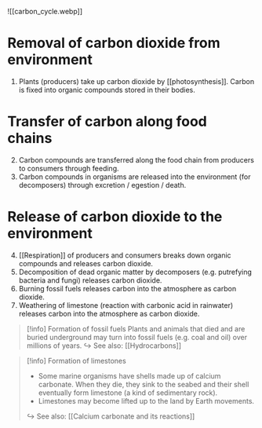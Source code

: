 ![[carbon_cycle.webp]]

# Removal of carbon dioxide from environment
1. Plants (producers) take up carbon dioxide by [[photosynthesis]]. Carbon is <span class="hi-green">fixed into organic compounds</span> stored in their bodies.

# Transfer of carbon along food chains
2. Carbon compounds are transferred along the <span class="hi-blue">food chain</span> from producers to consumers through <span class="hi-blue">feeding</span>.
3. Carbon compounds in organisms are released into the environment (for decomposers) through <span class="hi-blue">excretion / egestion / death</span>.

# Release of carbon dioxide to the environment
4. [[Respiration]] of producers and consumers breaks down organic compounds and releases carbon dioxide.
5. <span class="hi-blue">Decomposition</span> of dead organic matter by decomposers (e.g. putrefying bacteria and fungi) releases carbon dioxide.
6. <span class="hi-blue">Burning fossil fuels</span> releases carbon into the atmosphere as carbon dioxide.
7. <span class="hi-blue">Weathering of limestone</span> (reaction with carbonic acid in rainwater) releases carbon into the atmosphere as carbon dioxide.

> [!info] Formation of fossil fuels
> Plants and animals that died and are buried underground may turn into fossil fuels (e.g. coal and oil) over millions of years.
   ↪ See also: [[Hydrocarbons]]

> [!info] Formation of limestones
> - Some marine organisms have shells made up of calcium carbonate. When they die, they sink to the seabed and their shell eventually form limestone (a kind of sedimentary rock).
> - Limestones may become lifted up to the land by Earth movements.
> 
> ↪ See also: [[Calcium carbonate and its reactions]]
